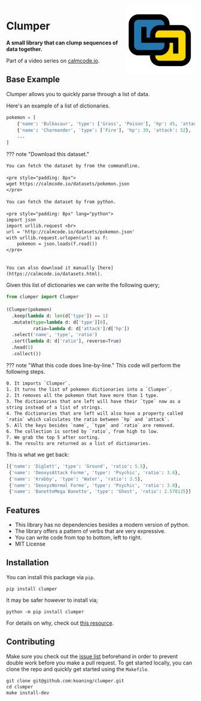 <img src="logo.png" width=185 height=185 align="right">

# **Clumper**

**A small library that can clump sequences of data together.**

Part of a video series on [calmcode.io](https://calmcode.io).

## Base Example

Clumper allows you to quickly parse through a list of data.

Here's an example of a list of dictionaries.

```python
pokemon = [
    {'name': 'Bulbasaur', 'type': ['Grass', 'Poison'], 'hp': 45, 'attack': 49}
    {'name': 'Charmander', 'type': ['Fire'], 'hp': 39, 'attack': 52},
    ...
]
```

??? note "Download this dataset."

    You can fetch the dataset by from the commandline.

    <pre style="padding: 8px">
    wget https://calmcode.io/datasets/pokemon.json
    </pre>

    You can fetch the dataset by from python.

    <pre style="padding: 8px" lang="python">
    import json
    import urllib.request <br>
    url = 'http://calmcode.io/datasets/pokemon.json'
    with urllib.request.urlopen(url) as f:
        pokemon = json.loads(f.read())
    </pre>


    You can also download it manually [here](https://calmcode.io/datasets.html).


Given this list of dictionaries we can write the following query;

```python
from clumper import Clumper

(Clumper(pokemon)
  .keep(lambda d: len(d['type']) == 1)
  .mutate(type=lambda d: d['type'][0],
          ratio=lambda d: d['attack']/d['hp'])
  .select('name', 'type', 'ratio')
  .sort(lambda d: d['ratio'], reverse=True)
  .head(5)
  .collect())
```

??? note "What this code does line-by-line."
    This code will perform the following steps.

    0. It imports `Clumper`.
    1. It turns the list of pokemon dictionaries into a `Clumper`.
    2. It removes all the pokemon that have more than 1 type.
    3. The dictionaries that are left will have their `type` now as a string instead of a list of strings.
    4. The dictionaries that are left will also have a property called `ratio` which calculates the ratio between `hp` and `attack`.
    5. All the keys besides `name`, `type` and `ratio` are removed.
    6. The collection is sorted by `ratio`, from high to low.
    7. We grab the top 5 after sorting.
    8. The results are returned as a list of dictionaries.

This is what we get back:

```python
[{'name': 'Diglett', 'type': 'Ground', 'ratio': 5.5},
 {'name': 'DeoxysAttack Forme', 'type': 'Psychic', 'ratio': 3.6},
 {'name': 'Krabby', 'type': 'Water', 'ratio': 3.5},
 {'name': 'DeoxysNormal Forme', 'type': 'Psychic', 'ratio': 3.0},
 {'name': 'BanetteMega Banette', 'type': 'Ghost', 'ratio': 2.578125}]
```

## Features

- This library has no dependencies besides a modern version of python.
- The library offers a pattern of verbs that are very expressive.
- You can write code from top to bottom, left to right.
- MIT License

## Installation

You can install this package via `pip`.

```
pip install clumper
```

It may be safer however to install via;

```
python -m pip install clumper
```

For details on why, check out [this resource](https://calmcode.io/virtualenv/intro.html).


## Contributing

Make sure you check out the [issue list](https://github.com/koaning/clumper/issues) beforehand in order
to prevent double work before you make a pull request. To get started locally, you can clone
the repo and quickly get started using the `Makefile`.

```
git clone git@github.com:koaning/clumper.git
cd clumper
make install-dev
```

